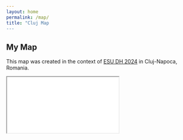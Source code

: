 ```yaml
---
layout: home
permalink: /map/
title: "Cluj Map
---
```


## My Map

This map was created in the context of [ESU DH 2024](https://esu-ct.conference.ubbcluj.ro/) in Cluj-Napoca, Romania.

<iframe src="../assets/map/index.html" />
